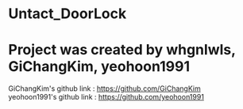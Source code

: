 # Untact_DoorLock
# Project was created by whgnlwls, GiChangKim, yeohoon1991

GiChangKim's github link : https://github.com/GiChangKim  
yeohoon1991's github link : https://github.com/yeohoon1991

